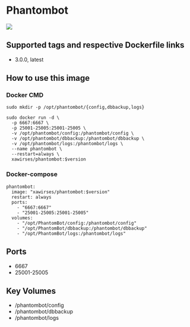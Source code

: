 # Phantombot

[![](https://images.microbadger.com/badges/version/xawirses/phantombot.svg)](https://microbadger.com/images/xawirses/phantombot "Get your own version badge on microbadger.com")

## Supported tags and respective Dockerfile links
- 3.0.0, latest

## How to use this image
### Docker CMD
```
sudo mkdir -p /opt/phantombot/{config,dbbackup,logs}

sudo docker run -d \
  -p 6667:6667 \
  -p 25001-25005:25001-25005 \
  -v /opt/phantombot/config:/phantombot/config \
  -v /opt/phantombot/dbbackup:/phantombot/dbbackup \
  -v /opt/phantombot/logs:/phantombot/logs \
  --name phantombot \
  --restart=always \
  xawirses/phantombot:$version
```
### Docker-compose
```
phantombot:
  image: "xawirses/phantombot:$version"
  restart: always
  ports:
    - "6667:6667"
    - "25001-25005:25001-25005"
  volumes:
    - "/opt/PhantomBot/config:/phantombot/config"
    - "/opt/PhantomBot/dbbackup:/phantombot/dbbackup"
    - "/opt/PhantomBot/logs:/phantombot/logs"
```
## Ports
* 6667
* 25001-25005

## Key Volumes
* /phantombot/config
* /phantombot/dbbackup
* /phantombot/logs
